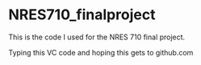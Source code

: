# NRES710_finalproject

This is the code I used for the NRES 710 final project. 

Typing this VC code and hoping this gets to github.com 
